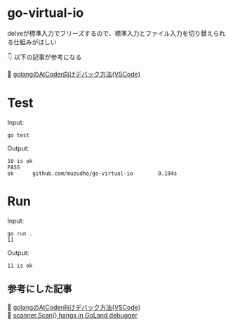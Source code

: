 # go-virtual-io

delveが標準入力でフリーズするので、標準入力とファイル入力を切り替えられる仕組みがほしい

👇 以下の記事が参考になる

📖 [golangのAtCoder向けデバック方法(VSCode)](https://qiita.com/tasmas/items/d2d5a8c95fa48e415702)  

# Test

Input:  

```plaintext
go test
```

Output:  

```plaintext
10 is ok
PASS
ok      github.com/muzudho/go-virtual-io        0.194s
```

# Run

Input:  

```plaintext
go run .
11
```

Output:  

```plaintext
11 is ok
```

## 参考にした記事

📖 [golangのAtCoder向けデバック方法(VSCode)](https://qiita.com/tasmas/items/d2d5a8c95fa48e415702)  
📖 [scanner.Scan() hangs in GoLand debugger](https://stackoverflow.com/questions/53461228/scanner-scan-hangs-in-goland-debugger)  
